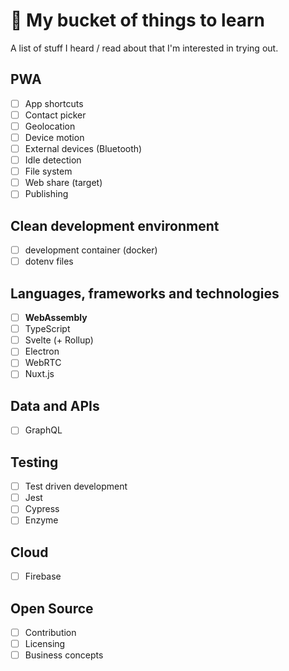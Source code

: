 # 🔭 My bucket of things to learn

A list of stuff I heard / read about that I'm interested in trying out.

## **PWA**
- [ ] App shortcuts
- [ ] Contact picker
- [ ] Geolocation
- [ ] Device motion
- [ ] External devices (Bluetooth)
- [ ] Idle detection
- [ ] File system
- [ ] Web share (target)
- [ ] Publishing

## **Clean development environment**
- [ ] development container (docker) 
- [ ] dotenv files

## Languages, frameworks and technologies
- [ ] **WebAssembly**
- [ ] TypeScript
- [ ] Svelte (+ Rollup)
- [ ] Electron
- [ ] WebRTC
- [ ] Nuxt.js

## Data and APIs
- [ ] GraphQL

## Testing
- [ ] Test driven development
- [ ] Jest
- [ ] Cypress
- [ ] Enzyme

## Cloud
- [ ] Firebase

## Open Source
- [ ] Contribution
- [ ] Licensing
- [ ] Business concepts